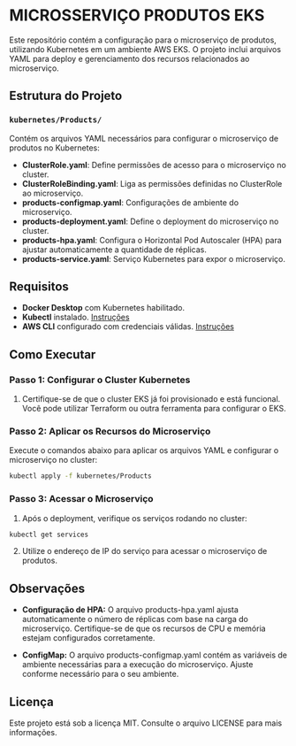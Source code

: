 # MICROSSERVIÇO PRODUTOS EKS

Este repositório contém a configuração para o microserviço de produtos, utilizando Kubernetes em um ambiente AWS EKS. O projeto inclui arquivos YAML para deploy e gerenciamento dos recursos relacionados ao microserviço.

## Estrutura do Projeto

### `kubernetes/Products/`

Contém os arquivos YAML necessários para configurar o microserviço de produtos no Kubernetes:

- **ClusterRole.yaml**: Define permissões de acesso para o microserviço no cluster.
- **ClusterRoleBinding.yaml**: Liga as permissões definidas no ClusterRole ao microserviço.
- **products-configmap.yaml**: Configurações de ambiente do microserviço.
- **products-deployment.yaml**: Define o deployment do microserviço no cluster.
- **products-hpa.yaml**: Configura o Horizontal Pod Autoscaler (HPA) para ajustar automaticamente a quantidade de réplicas.
- **products-service.yaml**: Serviço Kubernetes para expor o microserviço.

## Requisitos

- **Docker Desktop** com Kubernetes habilitado.
- **Kubectl** instalado. [Instruções](https://kubernetes.io/docs/tasks/tools/install-kubectl/)
- **AWS CLI** configurado com credenciais válidas. [Instruções](https://docs.aws.amazon.com/cli/latest/userguide/cli-configure-files.html)

## Como Executar

### Passo 1: Configurar o Cluster Kubernetes

1. Certifique-se de que o cluster EKS já foi provisionado e está funcional. Você pode utilizar Terraform ou outra ferramenta para configurar o EKS.

### Passo 2: Aplicar os Recursos do Microserviço

Execute o comandos abaixo para aplicar os arquivos YAML e configurar o microserviço no cluster:

```bash
kubectl apply -f kubernetes/Products
```

### Passo 3: Acessar o Microserviço

1. Após o deployment, verifique os serviços rodando no cluster:

```bash
kubectl get services
```

2. Utilize o endereço de IP do serviço para acessar o microserviço de produtos.

## Observações
- **Configuração de HPA:** O arquivo products-hpa.yaml ajusta automaticamente o número de réplicas com base na carga do microserviço. Certifique-se de que os recursos de CPU e memória estejam configurados corretamente.

- **ConfigMap:** O arquivo products-configmap.yaml contém as variáveis de ambiente necessárias para a execução do microserviço. Ajuste conforme necessário para o seu ambiente.

## Licença
Este projeto está sob a licença MIT. Consulte o arquivo LICENSE para mais informações.